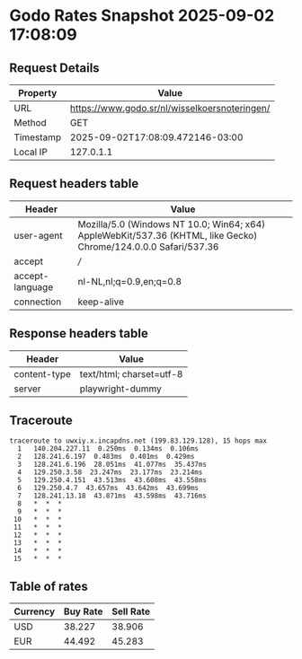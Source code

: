 # Godo Rates Snapshot 2025-09-02 17:08:09
## Request Details

| Property | Value |
|----------|-------|
| URL | https://www.godo.sr/nl/wisselkoersnoteringen/ |
| Method | GET |
| Timestamp | 2025-09-02T17:08:09.472146-03:00 |
| Local IP | 127.0.1.1 |
    
## Request headers table

| Header | Value |
|--------|-------|
| user-agent | Mozilla/5.0 (Windows NT 10.0; Win64; x64) AppleWebKit/537.36 (KHTML, like Gecko) Chrome/124.0.0.0 Safari/537.36 |
| accept | */* |
| accept-language | nl-NL,nl;q=0.9,en;q=0.8 |
| connection | keep-alive |

    
## Response headers table
| Header | Value |
|--------|-------|
| content-type | text/html; charset=utf-8 |
| server | playwright-dummy |

## Traceroute 

```
traceroute to uwxiy.x.incapdns.net (199.83.129.128), 15 hops max
  1   140.204.227.11  0.250ms  0.134ms  0.106ms 
  2   128.241.6.197  0.483ms  0.401ms  0.429ms 
  3   128.241.6.196  28.051ms  41.077ms  35.437ms 
  4   129.250.3.58  23.247ms  23.177ms  23.214ms 
  5   129.250.4.151  43.513ms  43.608ms  43.558ms 
  6   129.250.4.7  43.657ms  43.642ms  43.699ms 
  7   128.241.13.18  43.871ms  43.598ms  43.716ms 
  8   *  *  * 
  9   *  *  * 
 10   *  *  * 
 11   *  *  * 
 12   *  *  * 
 13   *  *  * 
 14   *  *  * 
 15   *  *  * 

```


## Table of rates

| Currency | Buy Rate | Sell Rate |
|----------|----------|-----------|
| USD | 38.227 | 38.906 |
| EUR | 44.492 | 45.283 |
